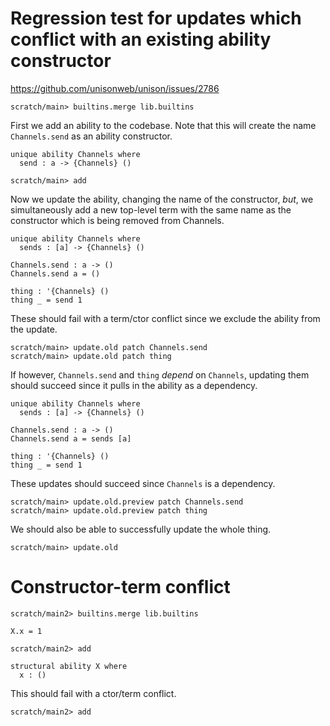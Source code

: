 # Regression test for updates which conflict with an existing ability constructor

https://github.com/unisonweb/unison/issues/2786

```ucm:hide
scratch/main> builtins.merge lib.builtins
```

First we add an ability to the codebase.
Note that this will create the name `Channels.send` as an ability constructor.

```unison
unique ability Channels where
  send : a -> {Channels} ()
```

```ucm
scratch/main> add
```

Now we update the ability, changing the name of the constructor, _but_, we simultaneously
add a new top-level term with the same name as the constructor which is being
removed from Channels.

```unison
unique ability Channels where
  sends : [a] -> {Channels} ()

Channels.send : a -> ()
Channels.send a = ()

thing : '{Channels} ()
thing _ = send 1
```

These should fail with a term/ctor conflict since we exclude the ability from the update.

```ucm:error
scratch/main> update.old patch Channels.send
scratch/main> update.old patch thing
```

If however, `Channels.send` and `thing` _depend_ on `Channels`, updating them should succeed since it pulls in the ability as a dependency.

```unison
unique ability Channels where
  sends : [a] -> {Channels} ()

Channels.send : a -> ()
Channels.send a = sends [a]

thing : '{Channels} ()
thing _ = send 1
```

These updates should succeed since `Channels` is a dependency.

```ucm
scratch/main> update.old.preview patch Channels.send
scratch/main> update.old.preview patch thing
```

We should also be able to successfully update the whole thing.

```ucm
scratch/main> update.old
```

# Constructor-term conflict

```ucm:hide
scratch/main2> builtins.merge lib.builtins
```


```unison
X.x = 1
```

```ucm
scratch/main2> add
```

```unison
structural ability X where
  x : ()
```

This should fail with a ctor/term conflict.

```ucm:error
scratch/main2> add
```
